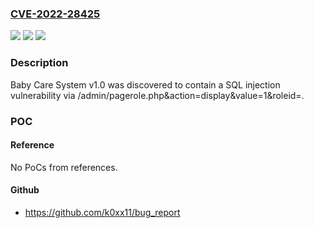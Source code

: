 ### [CVE-2022-28425](https://cve.mitre.org/cgi-bin/cvename.cgi?name=CVE-2022-28425)
![](https://img.shields.io/static/v1?label=Product&message=n%2Fa&color=blue)
![](https://img.shields.io/static/v1?label=Version&message=n%2Fa&color=blue)
![](https://img.shields.io/static/v1?label=Vulnerability&message=n%2Fa&color=brighgreen)

### Description

Baby Care System v1.0 was discovered to contain a SQL injection vulnerability via /admin/pagerole.php&action=display&value=1&roleid=.

### POC

#### Reference
No PoCs from references.

#### Github
- https://github.com/k0xx11/bug_report

